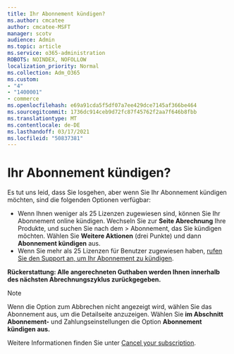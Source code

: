 ```yaml
---
title: Ihr Abonnement kündigen?
ms.author: cmcatee
author: cmcatee-MSFT
manager: scotv
audience: Admin
ms.topic: article
ms.service: o365-administration
ROBOTS: NOINDEX, NOFOLLOW
localization_priority: Normal
ms.collection: Adm_O365
ms.custom:
- "4"
- "1400001"
- commerce
ms.openlocfilehash: e69a91cda5f5df07a7ee429dce7145af366be464
ms.sourcegitcommit: 1736dc914ceb9d72fc87f45762f2aa7f646b8fbb
ms.translationtype: MT
ms.contentlocale: de-DE
ms.lasthandoff: 03/17/2021
ms.locfileid: "50837381"
---
```

# <a name="canceling-your-subscription"></a>Ihr Abonnement kündigen?

Es tut uns leid, dass Sie losgehen, aber wenn Sie Ihr Abonnement kündigen möchten, sind die folgenden Optionen verfügbar:
  
- Wenn Ihnen weniger als 25 Lizenzen zugewiesen sind, können Sie Ihr Abonnement online kündigen. Wechseln Sie zur **Seite Abrechnung** Ihre Produkte, und suchen Sie nach dem \> **[](https://go.microsoft.com/fwlink/p/?linkid=842054)** Abonnement, das Sie kündigen möchten. Wählen Sie **Weitere Aktionen** (drei Punkte) und dann **Abonnement kündigen** aus.
- Wenn Sie mehr als 25 Lizenzen für Benutzer zugewiesen haben, [rufen Sie den Support an, um Ihr Abonnement zu kündigen](https://docs.microsoft.com/microsoft-365/admin/contact-support-for-business-products?view=o365-worldwide).
  
**Rückerstattung: Alle angerechneten Guthaben werden Ihnen innerhalb des nächsten Abrechnungszyklus zurückgegeben.**

> [!NOTE]
> Wenn die Option zum Abbrechen nicht angezeigt wird, wählen Sie das Abonnement aus, um die Detailseite anzuzeigen. Wählen Sie **im Abschnitt Abonnement-** und Zahlungseinstellungen die Option **Abonnement kündigen aus.**

Weitere Informationen finden Sie unter [Cancel your subscription](https://docs.microsoft.com/microsoft-365/commerce/subscriptions/cancel-your-subscription).